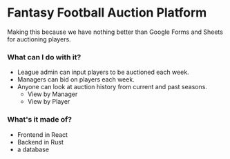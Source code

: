 # Fantasy Football Auction Platform

Making this because we have nothing better than Google Forms and Sheets for auctioning players.

### What can I do with it?
- League admin can input players to be auctioned each week.
- Managers can bid on players each week.
- Anyone can look at auction history from current and past seasons.
  - View by Manager
  - View by Player

### What's it made of?
- Frontend in React
- Backend in Rust
- a database
